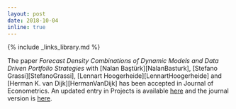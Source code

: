 ```yaml
---
layout: post
date: 2018-10-04
inline: true
---
```

{% include _links_library.md %}

The paper _Forecast Density Combinations of Dynamic Models and Data Driven Portfolio Strategies_  with [Nalan Baştürk][NalanBasturk], [Stefano Grassi][StefanoGrassi], [Lennart Hoogerheide][LennartHoogerheide] and [Herman K. van Dijk][HermanVanDijk] has been accepted in Journal of Econometrics. An updated  entry in Projects is available  [here](/projects/05_project) and the journal version is [here](https://bit.ly/2Q4vib3).
